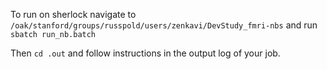 To run on sherlock navigate to `/oak/stanford/groups/russpold/users/zenkavi/DevStudy_fmri-nbs` and run `sbatch run_nb.batch`

Then `cd .out` and follow instructions in the output log of your job.
